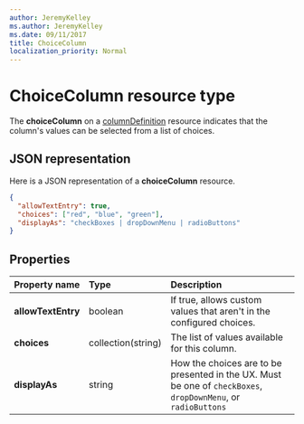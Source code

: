 ```yaml
---
author: JeremyKelley
ms.author: JeremyKelley
ms.date: 09/11/2017
title: ChoiceColumn
localization_priority: Normal
---
```

# ChoiceColumn resource type

The **choiceColumn** on a [columnDefinition](columndefinition.md) resource indicates that the column's values can be selected from a list of choices.

## JSON representation

Here is a JSON representation of a **choiceColumn** resource.
<!-- { "blockType": "resource", "@odata.type": "microsoft.graph.choiceColumn" } -->

```json
{
  "allowTextEntry": true,
  "choices": ["red", "blue", "green"],
  "displayAs": "checkBoxes | dropDownMenu | radioButtons"
}
```

## Properties

| Property name      | Type               | Description
|:-------------------|:-------------------|:----------------------------------------------
| **allowTextEntry** | boolean            | If true, allows custom values that aren't in the configured choices.
| **choices**        | collection(string) | The list of values available for this column.
| **displayAs**      | string             | How the choices are to be presented in the UX. Must be one of `checkBoxes`, `dropDownMenu`, or `radioButtons`


<!-- {
  "type": "#page.annotation",
  "description": "",
  "keywords": "",
  "section": "documentation",
  "suppressions": [
    "Warning: /api-reference/v1.0/resources/choicecolumn.md:
      Found potential enums in resource example that weren't defined in a table:(checkBoxes,dropDownMenu,radioButtons) are in resource, but () are in table"
  ],
  "tocPath": "Resources/ChoiceColumn"
} -->
